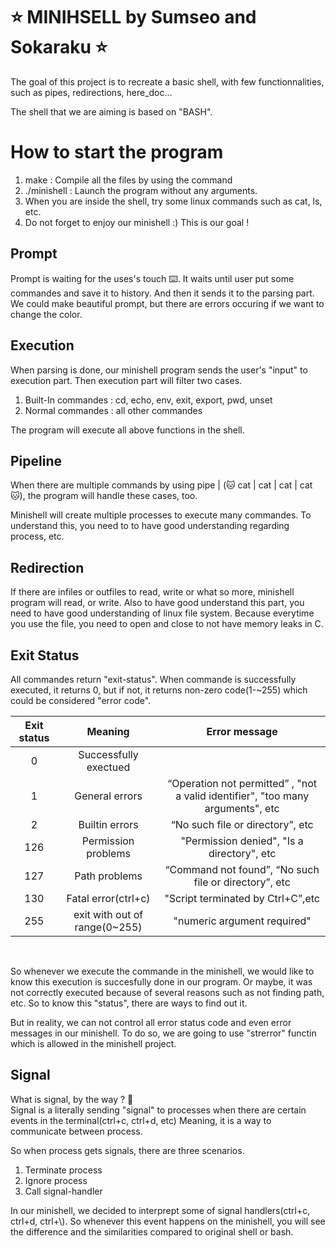 # ⭐ MINIHSELL by Sumseo and Sokaraku ⭐
The goal of this project is to recreate a basic shell, with few functionnalities, such as pipes, redirections, here_doc...

The shell that we are aiming is based on "BASH". 

# How to start the program
1. make : Compile all the files by using the command
2. ./minishell : Launch the program without any arguments. 
3. When you are inside the shell, try some linux commands such as cat, ls, etc.
4. Do not forget to enjoy our minishell :) This is our goal ! 

## Prompt
Prompt is waiting for the uses's touch ⌨️. It waits until user put some commandes and save it to history. And then it sends it to the parsing part. We could make beautiful prompt, but there are errors occuring if we want to change the color.

## Execution
When parsing is done, our minishell program sends the user's "input" to execution part. Then execution part will filter two cases.
1. Built-In commandes : cd, echo, env, exit, export, pwd, unset
2. Normal commandes : all other commandes

The program will execute all above functions in the shell.

## Pipeline
When there are multiple commands by using pipe | (🐱 cat | cat | cat | cat 🐱), the program will handle these cases, too.

Minishell will create multiple processes to execute many commandes. To understand this, you need to to have good understanding regarding process, etc.

## Redirection
If there are infiles or outfiles to read, write or what so more, minishell program will read, or write. Also to have good understand this part, you need to have good understanding of linux file system. Because everytime you use the file, you need to open and close to not have memory leaks in C.

## Exit Status
All commandes return "exit-status". When commande is successfully executed, it returns 0, but if not, it returns non-zero code(1-~255) which could be considered "error code".

| Exit status | Meaning    | Error message    |
| :---:       | :---:      | :---:            |
| 0     | Successfully exectued|              |
| 1     | General errors       | “Operation not permitted” , "not a valid identifier", "too many arguments", etc      |
| 2     | Builtin errors       | “No such file or directory”, etc        |
| 126   | Permission problems  | "Permission denied", "Is a directory", etc          |
| 127   | Path problems        | “Command not found”, “No such file or directory”, etc         |
| 130   | Fatal error(ctrl+c)  | "Script terminated by Ctrl+C”,etc       |
| 255   | exit with out of range(0~255)  | "numeric argument required"|
</br>

So whenever we execute the commande in the minishell, we would like to know this execution is succesfully done in our program. Or maybe, it was not correctly executed because of several reasons such as not finding path, etc. So to know this "status", there are ways to find out it. 

But in reality, we can not control all error status code and even error messages in our minishell. To do so, we are going to use "strerror" functin which is allowed in the minishell project.

## Signal
What is signal, by the way ? 🤔
<br/> Signal is a literally sending "signal" to processes when there are certain events in the terminal(ctrl+c, ctrl+d, etc) Meaning, it is a way to communicate between process.

So when process gets signals, there are three scenarios.
1. Terminate process
2. Ignore process
3. Call signal-handler

In our minishell, we decided to interprept some of signal handlers(ctrl+c, ctrl+d, ctrl+\\). So whenever this event happens on the minishell, you will see the difference and the similarities compared to original shell or bash. 
